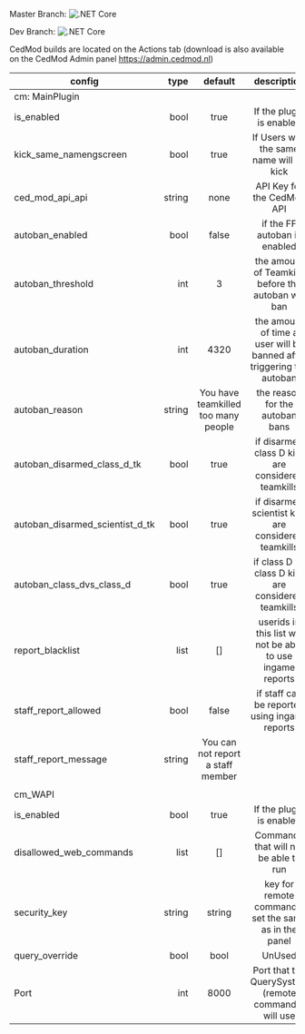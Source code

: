 Master Branch: ![.NET Core](https://github.com/CedModV2/CedMod/workflows/.NET%20Core%20Master/badge.svg?branch=master)

Dev Branch: ![.NET Core](https://github.com/CedModV2/CedMod/workflows/.NET%20Core%20Dev/badge.svg?branch=master)

CedMod builds are located on the Actions tab (download is also available on the CedMod Admin panel https://admin.cedmod.nl)

| config                              | type      | default  | description                                                           |
|-------------------------------------|----------:|:--------:|:---------------------------------------------------------------------:|
| cm: MainPlugin                                                                                                                     |
| is_enabled                          |   bool    | true     | If the plugin is enabled                                              |
| kick_same_namengscreen              |   bool    | true     | If Users with the same name will be kick                              |
| ced_mod_api_api                     |   string  | none     | API Key for the CedMod API                                            |
| autoban_enabled                     |   bool    | false    | if the FF autoban is enabled                                          |
| autoban_threshold                   |   int     | 3        | the amount of Teamkills before the autoban will ban                   |
| autoban_duration                    |   int     | 4320     | the amount of time a user will be banned after triggering the autoban |
| autoban_reason                      |   string  | You have teamkilled too many people | the reason for the autoban bans            |
| autoban_disarmed_class_d_tk         |   bool    | true     | if disarmed class D kills are considered teamkills                    | 
| autoban_disarmed_scientist_d_tk     |   bool    | true     | if disarmed scientist kills are considered teamkills                  |
| autoban_class_dvs_class_d           |   bool    | true     | if class D vs class D kills are considered teamkills                  |
| report_blacklist                    |   list    | []       | userids in this list will not be able to use ingame reports           |
| staff_report_allowed                |   bool    | false    | if staff can be reported using ingame reports                         |
| staff_report_message                |   string  | You can not report a staff member                                                |
|                                                                                                                                    |
| cm_WAPI                                                                                                                            |
| is_enabled                          |   bool    | true     | If the plugin is enabled                                              |
| disallowed_web_commands             |   list    | []       | Commands that will not be able to run                                 |
| security_key                        |   string  | string   | key for remote commands, set the same as in the panel                 |
| query_override                      |   bool    | bool     | UnUsed                                                                |
| Port                                |   int     | 8000     | Port that the QuerySystem (remote commands) will use                  |

